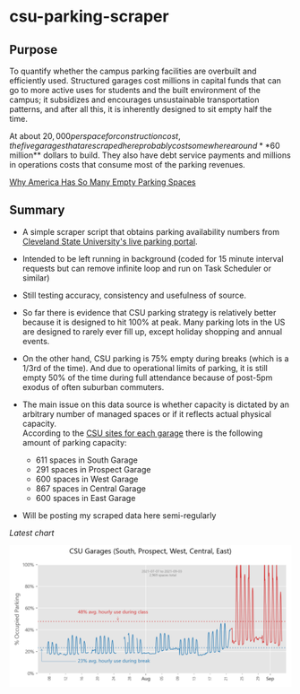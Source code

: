 # csu-parking-scraper
## Purpose

To quantify whether the campus parking facilities are overbuilt and efficiently used. Structured garages cost millions in capital
funds that can go to more active uses for students and the built environment of the campus;
it subsidizes and encourages unsustainable transportation patterns, and after all this, it is inherently designed to
sit empty half the time.

At about $20,000 per space for construction cost, the five garages that are scraped here probably cost
somewhere around **$60 million** dollars to build. They also have debt service payments and millions in operations costs
that consume most of the parking revenues. 


[Why America Has So Many Empty Parking Spaces](https://www.mentalfloss.com/article/503014/why-america-has-so-many-empty-parking-spaces)

## Summary 
* A simple scraper script that obtains parking availability numbers from 
[Cleveland State University's live parking portal](http://parkingspaces.csuohio.edu/).

* Intended to be left running in background (coded for 15 minute interval requests but can remove infinite loop and run on Task Scheduler or similar)

* Still testing accuracy, consistency and usefulness of source.
* So far there is evidence that CSU parking strategy is relatively better because it is designed to hit 100% at peak. 
Many parking lots in the US are designed to rarely ever fill up, except holiday shopping and annual events.
* On the other hand, CSU parking is 75% empty during breaks (which is a 1/3rd of the time). And due to operational
limits of parking, it is still empty 50% of the time during full attendance because of post-5pm exodus of often suburban
commuters.
    
* The main issue on this data source is whether capacity is dictated by an arbitrary number of managed spaces or if it 
  reflects actual physical capacity.  
  According to the [CSU sites for each garage](https://www.csuohio.edu/parking/west-garage) there is the following
  amount of parking capacity:
  * 611 spaces in South Garage
  * 291 spaces in Prospect Garage
  * 600 spaces in West Garage
  * 867 spaces in Central Garage
  * 600 spaces in East Garage

* Will be posting my scraped data here semi-regularly

*Latest chart*

![Example](exports/ex1.png)
